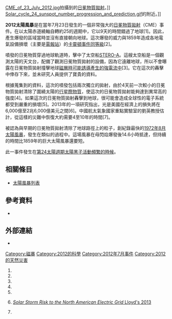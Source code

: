 [CME_of_23_July_2012.jpg](https://zh.wikipedia.org/wiki/File:CME_of_23_July_2012.jpg "fig:CME_of_23_July_2012.jpg")拍攝到的[日冕物質拋射](https://zh.wikipedia.org/wiki/日冕物質拋射 "wikilink")。\]\] [Solar_cycle_24_sunspot_number_progression_and_prediction.gif](https://zh.wikipedia.org/wiki/File:Solar_cycle_24_sunspot_number_progression_and_prediction.gif "fig:Solar_cycle_24_sunspot_number_progression_and_prediction.gif")的附近。\]\]

**2012太陽風暴**是在當年7月23日發生的一個非常強大的[日冕物質拋射](https://zh.wikipedia.org/wiki/日冕物質拋射 "wikilink")（CME）事件。在以太陽赤道繞軸自轉約25的週期中，它以9天的時間錯過了地球\[1\]。因此，產生爆發的區域當時並沒有直接朝向地球。這次爆發的威力與1859年造成各地電氣設備損壞（主要是[電報站](https://zh.wikipedia.org/wiki/電報 "wikilink")）的[卡靈頓事件同等級](../Page/1859年太陽風暴.md "wikilink")\[2\]。

噴發的日冕物質穿過地球軌道時，擊中了太空船[STERO-A](https://zh.wikipedia.org/wiki/日地關係天文台 "wikilink")。這艘太空船是一個觀測太陽的天文台，配備了觀測日冕物質拋射的設備，因為它遠離地球，所以不會曝露在日冕物質拋射撞擊地球[磁層時可能誘導產生的強電流中](https://zh.wikipedia.org/wiki/磁層 "wikilink")\[3\]。它在這次的轟擊中倖存下來，並未研究人員提供了寶貴的資料。

根據蒐集到的資料，這次的噴發包括兩次獨立的拋射，由於4天前一次較小的日冕物質拋射清除了圍繞太陽的[行星際物質](../Page/行星際物質.md "wikilink")，使這次的日冕物質拋射能夠達到異常高的強度\[4\]。如果這次的日冕物質拋射轟擊到地球，很可能會造成全球性的電子系統都受到嚴重的損壞\[5\]。2013年的一項研究指出，光是美國在經濟上的損失將在6,000億至2兆6,000億美元之間\[6\]。中國航太氣象國家重點實驗室的劉英教授估計，從這樣的災難中恢復大約需要4至10年的時間\[7\]。

被認為與早期的日冕物質拋射清除了地球路徑上的粒子，創紀錄最快的[1972年8月太陽風暴](https://zh.wikipedia.org/wiki/1972年8月太陽風暴 "wikilink")，發生在類似的過程中。這場風暴在母閃焰爆發後14.6小時抵達，但持續的時間比1859年的巨大太陽風暴還要短。

此一事件發生在[第24太陽週期](../Page/第24太陽週期.md "wikilink")[太陽黑子活動頻繁的時候](https://zh.wikipedia.org/wiki/太陽黑子 "wikilink")。

## 相關條目

  - [太陽風暴列表](../Page/太陽風暴列表.md "wikilink")

## 參考資料

  -
## 外部連結

  -
[Category:磁暴](https://zh.wikipedia.org/wiki/Category:磁暴 "wikilink") [Category:2012的科學](https://zh.wikipedia.org/wiki/Category:2012的科學 "wikilink") [Category:2012年7月事件](https://zh.wikipedia.org/wiki/Category:2012年7月事件 "wikilink") [Category:2012的天然災害](https://zh.wikipedia.org/wiki/Category:2012的天然災害 "wikilink")

1.

2.

3.
4.
5.
6.  [*Solar Storm Risk to the North American Electric Grid* Lloyd's 2013](http://www.lloyds.com/~/media/lloyds/reports/emerging%20risk%20reports/solar%20storm%20risk%20to%20the%20north%20american%20electric%20grid.pdf)

7.